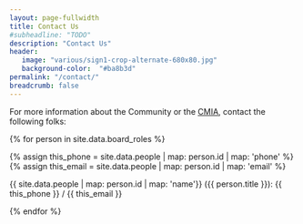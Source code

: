 ```yaml
---
layout: page-fullwidth
title: Contact Us
#subheadline: "TODO"
description: "Contact Us"
header:
   image: "various/sign1-crop-alternate-680x80.jpg"
   background-color:  "#ba8b3d"
permalink: "/contact/"
breadcrumb: false
---
```


For more information about the Community or the <a href="/cmia">CMIA</a>, contact the following folks:

{% for person in site.data.board_roles %}

  {% assign this_phone = site.data.people | map: person.id | map: 'phone' %}
  {% assign this_email = site.data.people | map: person.id | map: 'email' %}

  {{ site.data.people | map: person.id | map: 'name'}} ({{ person.title }}):  {{ this_phone }} / {{ this_email }}
  
{% endfor %}